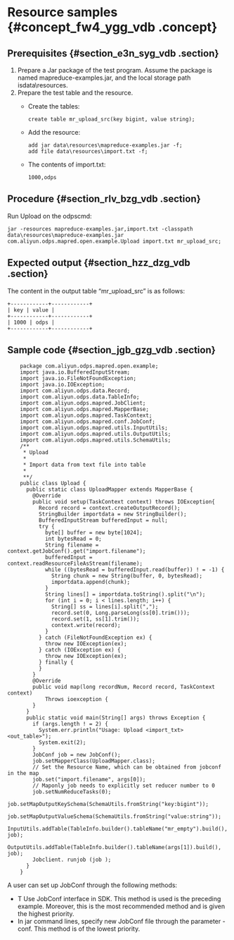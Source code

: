 # Resource samples {#concept_fw4_ygg_vdb .concept}

## Prerequisites {#section_e3n_syg_vdb .section}

1.  Prepare a Jar package of the test program. Assume the package is named mapreduce-examples.jar, and the local storage path isdata\\resources.
2.  Prepare the test table and the resource.
    -   Create the tables:

        ```
        create table mr_upload_src(key bigint, value string);
        ```

    -   Add the resource:

        ```
        add jar data\resources\mapreduce-examples.jar -f;
        add file data\resources\import.txt -f;
        ```

    -   The contents of import.txt:

        ```
        1000,odps
        ```


## Procedure {#section_rlv_bzg_vdb .section}

Run Upload on the odpscmd:

```
jar -resources mapreduce-examples.jar,import.txt -classpath data\resources\mapreduce-examples.jar
com.aliyun.odps.mapred.open.example.Upload import.txt mr_upload_src;
```

## Expected output {#section_hzz_dzg_vdb .section}

The content in the output table “mr\_upload\_src” is as follows:

```
+------------+------------+
| key | value |
+------------+------------+
| 1000 | odps |
+------------+------------+
```

## Sample code {#section_jgb_gzg_vdb .section}

```
    package com.aliyun.odps.mapred.open.example;
    import java.io.BufferedInputStream;
    import java.io.FileNotFoundException;
    import java.io.IOException;
    import com.aliyun.odps.data.Record;
    import com.aliyun.odps.data.TableInfo;
    import com.aliyun.odps.mapred.JobClient;
    import com.aliyun.odps.mapred.MapperBase;
    import com.aliyun.odps.mapred.TaskContext;
    import com.aliyun.odps.mapred.conf.JobConf;
    import com.aliyun.odps.mapred.utils.InputUtils;
    import com.aliyun.odps.mapred.utils.OutputUtils;
    import com.aliyun.odps.mapred.utils.SchemaUtils;
    /**
     * Upload
     *
     * Import data from text file into table
     *
     **/
    public class Upload {
      public static class UploadMapper extends MapperBase {
        @Override
        public void setup(TaskContext context) throws IOException{
          Record record = context.createOutputRecord();
          StringBuilder importdata = new StringBuilder();
          BufferedInputStream bufferedInput = null;
          try {
            byte[] buffer = new byte[1024];
            int bytesRead = 0;
            String filename = context.getJobConf().get("import.filename");
            bufferedInput = context.readResourceFileAsStream(filename);
            while ((bytesRead = bufferedInput.read(buffer)) ! = -1) {
              String chunk = new String(buffer, 0, bytesRead);
              importdata.append(chunk);
            }
            String lines[] = importdata.toString().split("\n");
            for (int i = 0; i < lines.length; i++) {
              String[] ss = lines[i].split(",");
              record.set(0, Long.parseLong(ss[0].trim()));
              record.set(1, ss[1].trim());
              context.write(record);
            }
          } catch (FileNotFoundException ex) {
            throw new IOException(ex);
          } catch (IOException ex) {
            throw new IOException(ex);
          } finally {
          }
        }
        @Override
        public void map(long recordNum, Record record, TaskContext context)
            Throws ioexception {
        }
      }
      public static void main(String[] args) throws Exception {
        if (args.length ! = 2) {
          System.err.println("Usage: Upload <import_txt> <out_table>");
          System.exit(2);
        }
        JobConf job = new JobConf();
        job.setMapperClass(UploadMapper.class);
        // Set the Resource Name, which can be obtained from jobconf in the map
        job.set("import.filename", args[0]);
        // Maponly job needs to explicitly set reducer number to 0
        job.setNumReduceTasks(0);
        job.setMapOutputKeySchema(SchemaUtils.fromString("key:bigint"));
        job.setMapOutputValueSchema(SchemaUtils.fromString("value:string"));
        InputUtils.addTable(TableInfo.builder().tableName("mr_empty").build(), job);
        OutputUtils.addTable(TableInfo.builder().tableName(args[1]).build(), job);
        Jobclient. runjob (job );
      }
    }

```

A user can set up JobConf through the following methods:

-   T Use JobConf interface in SDK. This method is used is the preceding example. Moreover, this is the most recommended method and is given the highest priority.
-   In jar command lines, specify new JobConf file through the parameter -conf. This method is of the lowest priority.

